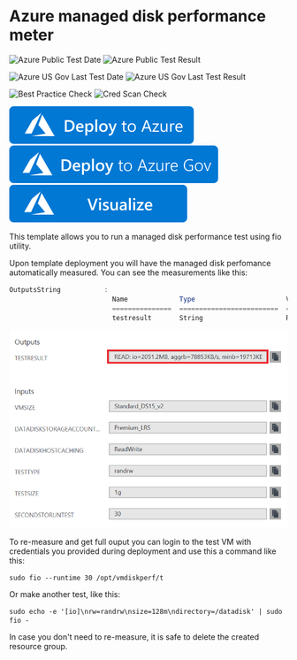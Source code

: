 # Azure managed disk performance meter

![Azure Public Test Date](https://azurequickstartsservice.blob.core.windows.net/badges/managed-disk-performance-meter/PublicLastTestDate.svg)
![Azure Public Test Result](https://azurequickstartsservice.blob.core.windows.net/badges/managed-disk-performance-meter/PublicDeployment.svg)

![Azure US Gov Last Test Date](https://azurequickstartsservice.blob.core.windows.net/badges/managed-disk-performance-meter/FairfaxLastTestDate.svg)
![Azure US Gov Last Test Result](https://azurequickstartsservice.blob.core.windows.net/badges/managed-disk-performance-meter/FairfaxDeployment.svg)

![Best Practice Check](https://azurequickstartsservice.blob.core.windows.net/badges/managed-disk-performance-meter/BestPracticeResult.svg)
![Cred Scan Check](https://azurequickstartsservice.blob.core.windows.net/badges/managed-disk-performance-meter/CredScanResult.svg)

[![Deploy To Azure](https://raw.githubusercontent.com/Azure/azure-quickstart-templates/master/1-CONTRIBUTION-GUIDE/images/deploytoazure.svg?sanitize=true)](https://portal.azure.com/#create/Microsoft.Template/uri/https%3A%2F%2Fraw.githubusercontent.com%2FAzure%2Fazure-quickstart-templates%2Fmaster%2Fmanaged-disk-performance-meter%2Fazuredeploy.json) 
[![Deploy To Azure US Gov](https://raw.githubusercontent.com/Azure/azure-quickstart-templates/master/1-CONTRIBUTION-GUIDE/images/deploytoazuregov.svg?sanitize=true)](https://portal.azure.us/#create/Microsoft.Template/uri/https%3A%2F%2Fraw.githubusercontent.com%2FAzure%2Fazure-quickstart-templates%2Fmaster%2Fmanaged-disk-performance-meter%2Fazuredeploy.json)  
 [![Visualize](https://raw.githubusercontent.com/Azure/azure-quickstart-templates/master/1-CONTRIBUTION-GUIDE/images/visualizebutton.svg?sanitize=true)](http://armviz.io/#/?load=https%3A%2F%2Fraw.githubusercontent.com%2FAzure%2Fazure-quickstart-templates%2Fmaster%2Fmanaged-disk-performance-meter%2Fazuredeploy.json)

This template allows you to run a managed disk performance test using fio utility.

Upon template deployment you will have the managed disk perfomance automatically measured. You can see the measurements like this:

```powershell
OutputsString           : 
                          Name             Type                       Value     
                          ===============  =========================  ==========
                          testresult       String                     READ: io=2051.2MB, aggrb=78853KB/s, minb=19713KB/s, maxb=20024KB/s, mint=26222msec, maxt=26636msec; WRITE: io=2044.9MB, aggrb=78613KB/s, minb=19653KB/s, maxb=19963KB/s, mint=26222msec, maxt=26636msec;
```

![alt text](images/diskperformance.png "Disk performance measurement output")

To re-measure and get full ouput you can login to the test VM with credentials you provided during deployment and use this a command like this:

```shell
sudo fio --runtime 30 /opt/vmdiskperf/t
```

Or make another test, like this:

```shell
sudo echo -e '[io]\nrw=randrw\nsize=128m\ndirectory=/datadisk' | sudo fio -

```

In case you don't need to re-measure, it is safe to delete the created resource group.



